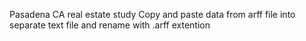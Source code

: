 Pasadena CA real estate study
Copy and paste data from arff file into separate text file and rename with .arff extention
